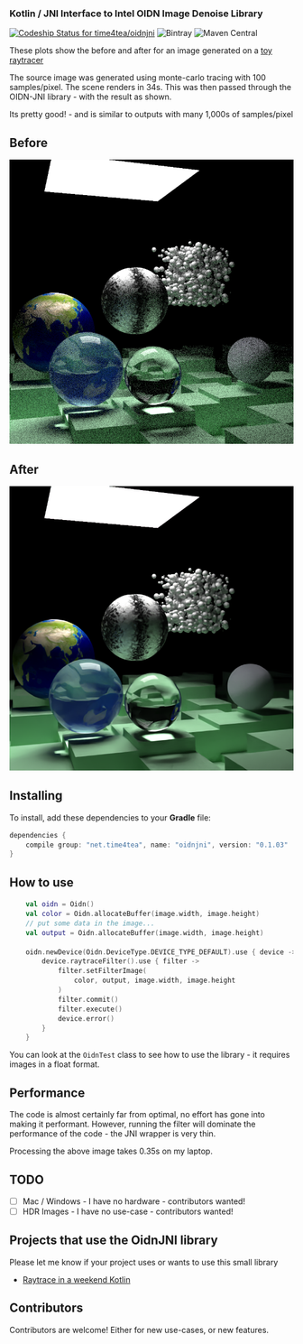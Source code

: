 ### Kotlin / JNI Interface to Intel OIDN Image Denoise Library

[![Codeship Status for time4tea/oidnjni](https://app.codeship.com/projects/18071270-27e7-0138-360a-1a649adba10d/status?branch=master)](https://app.codeship.com/projects/383796)
![Bintray](https://img.shields.io/bintray/v/time4tea/oss/oidnjni)
![Maven Central](https://img.shields.io/maven-central/v/net.time4tea/oidnjni)

These plots show the before and after for an image generated on a 
[toy raytracer](https://github.com/time4tea/raytrace-in-a-weekend-kotlin) 

The source image was generated using monte-carlo tracing with 100 samples/pixel. The scene renders in 34s.
This was then passed through the OIDN-JNI library - with the result as shown.

Its pretty good! - and is similar to outputs with many 1,000s of samples/pixel

## Before

![Example](oidnkt/src/test/resources/weekfinal.png)

## After

![Example](example-output/weekfinal.png)

## Installing

To install, add these dependencies to your **Gradle** file:
```groovy
dependencies {
    compile group: "net.time4tea", name: "oidnjni", version: "0.1.03"
}
```

## How to use

```kotlin
    val oidn = Oidn()
    val color = Oidn.allocateBuffer(image.width, image.height)
    // put some data in the image...
    val output = Oidn.allocateBuffer(image.width, image.height)

    oidn.newDevice(Oidn.DeviceType.DEVICE_TYPE_DEFAULT).use { device ->
        device.raytraceFilter().use { filter ->
            filter.setFilterImage(
                color, output, image.width, image.height
            )
            filter.commit()
            filter.execute()
            device.error()
        }
    }
```

You can look at the `OidnTest` class to see how to use the library - it requires images in a float format.

## Performance

The code is almost certainly far from optimal, no effort has gone into making it performant. However, running the filter
 will dominate the performance of the code - the JNI wrapper is very thin.

Processing the above image takes 0.35s on my laptop.

## TODO

- [ ] Mac / Windows - I have no hardware - contributors wanted!
- [ ] HDR Images    - I have no use-case - contributors wanted!

## Projects that use the OidnJNI library 

Please let me know if your project uses or wants to use this small library

- [Raytrace in a weekend Kotlin](https://github.com/time4tea/raytrace-in-a-weekend-kotlin)

## Contributors

Contributors are welcome! Either for new use-cases, or new features.

